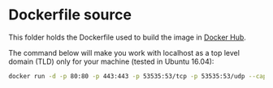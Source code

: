 # Dockerfile source

This folder holds the Dockerfile used to build the image in [Docker Hub](<url>).

The command below will make you work with localhost as a top level domain (TLD) only for your machine (tested in Ubuntu 16.04):

```bash
docker run -d -p 80:80 -p 443:443 -p 53535:53/tcp -p 53535:53/udp --cap-add=NET_ADMIN --restart always --mount type=bind,source=/var/www,target=/var/www lamp-env:latest
```
